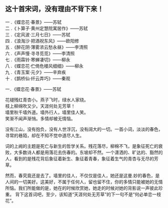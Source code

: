 ## 这十首宋词，没有理由不背下来！    



一 .《蝶恋花·春景》——苏轼  
二 .《卜算子·黄州定慧院寓居作》——苏轼  
三 .《定风波·三月七日》——苏轼  
四 .《浪淘沙·把酒祝东风》——欧阳修  
五 .《醉花阴·薄雾浓云愁永昼》——李清照  
六 .《声声慢·寻寻觅觅》——李清照  
七 .《雨霖铃·寒蝉凄切》——柳永  
八 .《蝶恋花·伫倚危楼风细细》——柳永  
九 .《青玉案·元夕》——辛弃疾  
十 .《鹊桥仙·纤云弄巧》——秦观    

一．《蝶恋花·春景》——苏轼    
>
花褪残红青杏小。燕子飞时，绿水人家绕。  
枝上柳绵吹又少。天涯何处无芳草！  
墙里秋千墙外道。墙外行人，墙里佳人笑。  
笑渐不闻声渐悄。多情却被无情恼。  

没有江山，没有抱负，没有人世浮沉，没有阔大的一切。一首小词，淡淡的春色，寻常的巷陌，却在不知不觉中道尽人生。

词的上阙的主题是死亡与新生的哲学关系。残花落尽，柳棉不飞，是象征死亡的衰败，大多数诗人都是用落花去伤春的。东坡却不然。一个潇洒的、旷达的、豁然的人，看到的是残花背后象征着新生、象征着青春，象征着生气的青杏与无尽的芳草。

然而，春究竟还是去了。墙里的佳人，不仅仅是佳人，她还是这曼.妙的春色，是人间的一切美好。这美好，不属于任何人，留也留不住，你的多情只能被她的无情所恼。我们所能做的是，她在的时候欣赏她，她走的时候对她的背影说一声彼此珍重。
背下这首词吧，至少，该知道“天涯何处无芳草”的下一句不是“何必单恋一枝花”。




